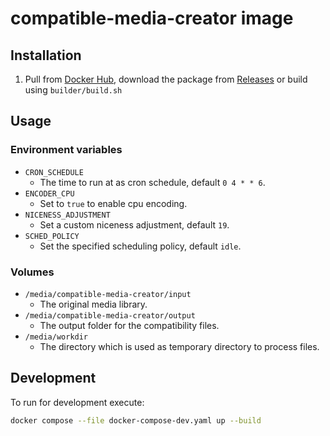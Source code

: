 # compatible-media-creator image

## Installation

1. Pull from [Docker Hub], download the package from [Releases] or build using `builder/build.sh`

## Usage

### Environment variables

-   `CRON_SCHEDULE`
    -   The time to run at as cron schedule, default `0 4 * * 6`.
-   `ENCODER_CPU`
    -   Set to `true` to enable cpu encoding.
-   `NICENESS_ADJUSTMENT`
    -   Set a custom niceness adjustment, default `19`.
-   `SCHED_POLICY`
    -   Set the specified scheduling policy, default `idle`.

### Volumes

-   `/media/compatible-media-creator/input`
    -   The original media library.
-   `/media/compatible-media-creator/output`
    -   The output folder for the compatibility files.
-   `/media/workdir`
    -   The directory which is used as temporary directory to process files.

## Development

To run for development execute:

```bash
docker compose --file docker-compose-dev.yaml up --build
```

[Docker Hub]: https://hub.docker.com/r/madebytimo/compatible-media-creator
[Releases]: https://github.com/mbt-infrastructure/docker-compatible-media-creator/releases
